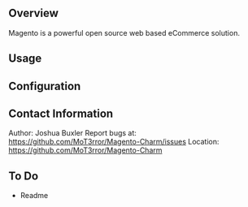 Overview
--------

Magento is a powerful open source web based eCommerce solution.  


Usage
-----



Configuration
-------------




Contact Information
-------------------

Author: Joshua Buxler
Report bugs at: https://github.com/MoT3rror/Magento-Charm/issues
Location: https://github.com/MoT3rror/Magento-Charm

To Do
------
- Readme